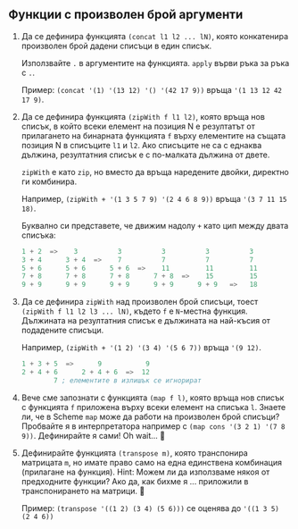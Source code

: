 Функции с произволен брой аргументи
-----------------------------------

1. Да се дефинира функцията `(concat l1 l2 ... lN)`,
която конкатенира произволен брой дадени списъци в един списък.

    Използвайте `.` в аргументите на функцията. `apply` върви ръка за ръка с `.`.

    Пример: `(concat '(1) '(13 12) '() '(42 17 9))` връща `'(1 13 12 42 17 9)`.

1. Да се дефинира функцията `(zipWith f l1 l2)`,
която връща нов списък, в който всеки елемент на позиция N
е резултатът от прилагането на бинарната функцията `f`
върху елементите на същата позиция N в списъците `l1` и `l2`.
Ако списъците не са с еднаква дължина, резултатния списък е с по-малката дължина от двете.

   `zipWith` e като `zip`, но вместо да връща наредените двойки, директно ги комбинира.

    Например, `(zipWith + '(1 3 5 7 9) '(2 4 6 8 9))` връща `'(3 7 11 15 18)`.

    Буквално си представете, че движим надолу `+` като цип между двата списъка:

    ```scheme
    1 + 2  =>    3          3          3          3          3
    3 + 4      3 + 4  =>    7          7          7          7
    5 + 6      5 + 6      5 + 6  =>    11         11         11
    7 + 8      7 + 8      7 + 8      7 + 8  =>    15         15
    9 + 9      9 + 9      9 + 9      9 + 9      9 + 9   =>   18
    ```

1. Да се дефинира `zipWith` над произволен брой списъци,
тоест `(zipWith f l1 l2 l3 ... lN)`, където `f` е `N`-местна функция.
Дължината на резултатния списък е дължината на най-късия от подадените списъци.

    Например, `(zipWith + '(1 2) '(3 4) '(5 6 7))` връща `'(9 12)`.

    ```scheme
    1 + 3 + 5  =>      9           9
    2 + 4 + 6      2 + 4 + 6  =>  12
            7 ; елементите в излишък се игнорират
    ```

1. Вече сме запознати с функцията `(map f l)`,
която връща нов списък с функцията `f` приложена върху всеки елемент на списъка `l`.
Знаете ли, че в Scheme `map` може да работи на произволен брой списъци?
Пробвайте я в интерпретатора например с `(map cons '(3 2 1) '(7 8 9))`.
Дефинирайте я сами! Oh wait... :thinking:

1. Дефинирайте функцията `(transpose m)`, която транспонира матрицата `m`,
но имате право само на една единствена комбинация (прилагане на функция).
Hint: Можем ли да използваме някоя от предходните функции? Ако да, как бихме я ... приложили в транспонирането на матрици. :thinking:

    Пример: `(transpose '((1 2) (3 4) (5 6)))` се оценява до `'((1 3 5) (2 4 6))`
